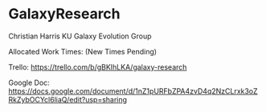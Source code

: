 # GalaxyResearch
Christian Harris
KU Galaxy Evolution Group

Allocated Work Times:
(New Times Pending)

Trello:
https://trello.com/b/gBKIhLKA/galaxy-research

Google Doc:
https://docs.google.com/document/d/1nZ1pURFbZPA4zvD4q2NzCLrxk3oZRkZybOCYcl6liaQ/edit?usp=sharing